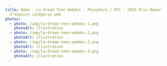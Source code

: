 ```yaml
---
title: Emma - La Dream Teen Webdoc - Phosphore / RFI - 2015 Prix Reporters
  d’espoirs catégorie web
photos:
  - photo: /img/la-dream-teen-webdoc-1.png
    photoAlt: illustration
  - photo: /img/la-dream-teen-webdoc-2.png
    photoAlt: illustration
  - photo: /img/la-dream-teen-webdoc-3.png
    photoAlt: illustration
  - photo: /img/la-dream-teen-webdoc-4.png
    photoAlt: illustration
---
```

